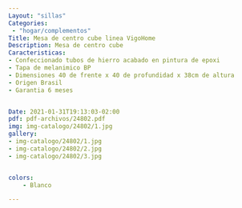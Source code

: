 ```yaml
---
Layout: "sillas"
Categories:
 - "hogar/complementos"
Title: Mesa de centro cube linea VigoHome
Description: Mesa de centro cube 
Caracteristicas: 
- Confeccionado tubos de hierro acabado en pintura de epoxi 
- Tapa de melanimico BP 
- Dimensiones 40 de frente x 40 de profundidad x 38cm de altura
- Origen Brasil 
- Garantia 6 meses 


Date: 2021-01-31T19:13:03-02:00
pdf: pdf-archivos/24802.pdf
img: img-catalogo/24802/1.jpg
gallery: 
- img-catalogo/24802/1.jpg
- img-catalogo/24802/2.jpg
- img-catalogo/24802/3.jpg


colors:
    - Blanco

---
```


